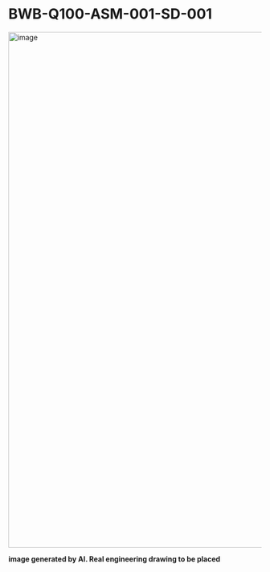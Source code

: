 # **BWB-Q100-ASM-001-SD-001**
<img width="1536" height="1024" alt="image" src="https://github.com/user-attachments/assets/3452e02b-f8f8-44dc-bc5a-e38381e740b7" />

**image generated by AI. Real engineering drawing to be placed**
